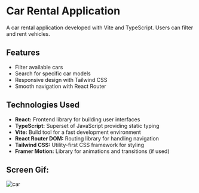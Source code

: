 # Car Rental Application 
A car rental application developed with Vite and TypeScript. Users can filter and rent vehicles. 

## Features
- Filter available cars
- Search for specific car models
- Responsive design with Tailwind CSS
- Smooth navigation with React Router  

## Technologies Used
- **React:** Frontend library for building user interfaces
- **TypeScript:** Superset of JavaScript providing static typing
- **Vite:** Build tool for a fast development environment
- **React Router DOM:** Routing library for handling navigation
- **Tailwind CSS:** Utility-first CSS framework for styling
- **Framer Motion:** Library for animations and transitions (if used)

## Screen Gif:
![car](https://github.com/user-attachments/assets/1267362d-13c2-4592-805b-1949acaaf409)
